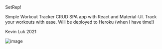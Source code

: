 SetRep!

Simple Workout Tracker CRUD SPA app with React and Material-UI.
Track your workouts with ease.
Will be deployed to Heroku (when I have time!)


Kevin Luk 2021

![image](https://user-images.githubusercontent.com/71728686/167834082-2d5b467d-0fb8-4b4d-b309-a917606db5bf.png)
